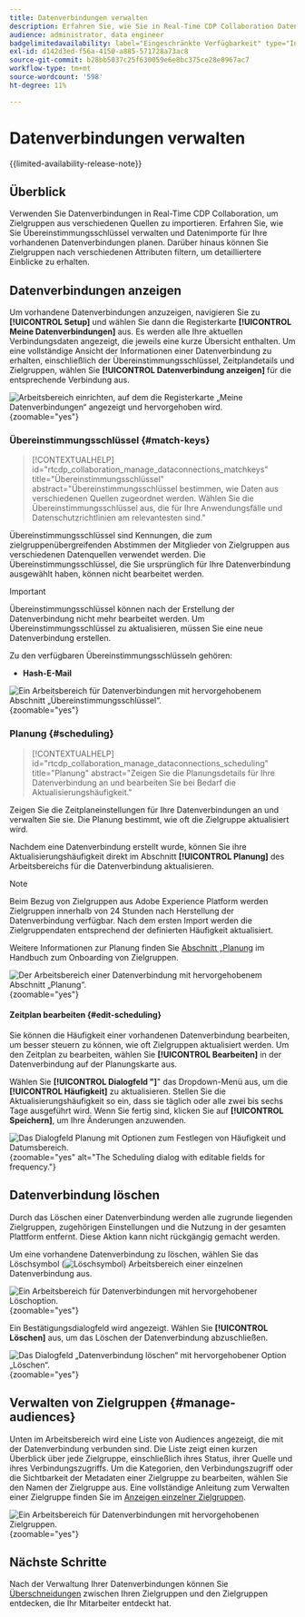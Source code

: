 ```yaml
---
title: Datenverbindungen verwalten
description: Erfahren Sie, wie Sie in Real-Time CDP Collaboration Datenverbindungen verwalten, einschließlich Übereinstimmungsschlüsseln, Planung, Anwendungsfällen und Zielgruppenfilterung
audience: administrator, data engineer
badgelimitedavailability: label="Eingeschränkte Verfügbarkeit" type="Informative" url="https://helpx.adobe.com/de/legal/product-descriptions/real-time-customer-data-platform-collaboration.html newtab=true"
exl-id: d142d3ed-f56a-4150-a885-571728a73ac8
source-git-commit: b28bb5037c25f630059e6e8bc375ce28e0967ac7
workflow-type: tm+mt
source-wordcount: '598'
ht-degree: 11%

---
```


# Datenverbindungen verwalten

{{limited-availability-release-note}}

## Überblick

Verwenden Sie Datenverbindungen in Real-Time CDP Collaboration, um Zielgruppen aus verschiedenen Quellen zu importieren. Erfahren Sie, wie Sie Übereinstimmungsschlüssel verwalten und Datenimporte für Ihre vorhandenen Datenverbindungen planen. Darüber hinaus können Sie Zielgruppen nach verschiedenen Attributen filtern, um detailliertere Einblicke zu erhalten.

## Datenverbindungen anzeigen

Um vorhandene Datenverbindungen anzuzeigen, navigieren Sie zu **[!UICONTROL Setup]** und wählen Sie dann die Registerkarte **[!UICONTROL Meine Datenverbindungen]** aus. Es werden alle Ihre aktuellen Verbindungsdaten angezeigt, die jeweils eine kurze Übersicht enthalten. Um eine vollständige Ansicht der Informationen einer Datenverbindung zu erhalten, einschließlich der Übereinstimmungsschlüssel, Zeitplandetails und Zielgruppen, wählen Sie **[!UICONTROL Datenverbindung anzeigen]** für die entsprechende Verbindung aus.

![Arbeitsbereich einrichten, auf dem die Registerkarte „Meine Datenverbindungen“ angezeigt und hervorgehoben wird.](/help/assets/setup/manage-data-connection/my-data-connections.png){zoomable="yes"}

### Übereinstimmungsschlüssel {#match-keys}

>[!CONTEXTUALHELP]
>id="rtcdp_collaboration_manage_dataconnections_matchkeys"
>title="Übereinstimmungsschlüssel"
>abstract="Übereinstimmungsschlüssel bestimmen, wie Daten aus verschiedenen Quellen zugeordnet werden. Wählen Sie die Übereinstimmungsschlüssel aus, die für Ihre Anwendungsfälle und Datenschutzrichtlinien am relevantesten sind."

Übereinstimmungsschlüssel sind Kennungen, die zum zielgruppenübergreifenden Abstimmen der Mitglieder von Zielgruppen aus verschiedenen Datenquellen verwendet werden. Die Übereinstimmungsschlüssel, die Sie ursprünglich für Ihre Datenverbindung ausgewählt haben, können nicht bearbeitet werden.

>[!IMPORTANT]
> 
>Übereinstimmungsschlüssel können nach der Erstellung der Datenverbindung nicht mehr bearbeitet werden. Um Übereinstimmungsschlüssel zu aktualisieren, müssen Sie eine neue Datenverbindung erstellen.

Zu den verfügbaren Übereinstimmungsschlüsseln gehören:

- **Hash-E-Mail**

![Ein Arbeitsbereich für Datenverbindungen mit hervorgehobenem Abschnitt „Übereinstimmungsschlüssel“.](/help/assets/setup/manage-data-connection/view-data-connection-match-keys.png){zoomable="yes"}

### Planung {#scheduling}

>[!CONTEXTUALHELP]
>id="rtcdp_collaboration_manage_dataconnections_scheduling"
>title="Planung"
>abstract="Zeigen Sie die Planungsdetails für Ihre Datenverbindung an und bearbeiten Sie bei Bedarf die Aktualisierungshäufigkeit."

Zeigen Sie die Zeitplaneinstellungen für Ihre Datenverbindungen an und verwalten Sie sie. Die Planung bestimmt, wie oft die Zielgruppe aktualisiert wird.

Nachdem eine Datenverbindung erstellt wurde, können Sie ihre Aktualisierungshäufigkeit direkt im Abschnitt **[!UICONTROL Planung]** des Arbeitsbereichs für die Datenverbindung aktualisieren.

>[!NOTE]
>
>Beim Bezug von Zielgruppen aus Adobe Experience Platform werden Zielgruppen innerhalb von 24 Stunden nach Herstellung der Datenverbindung verfügbar. Nach dem ersten Import werden die Zielgruppendaten entsprechend der definierten Häufigkeit aktualisiert.

Weitere Informationen zur Planung finden Sie [ Abschnitt „Planung](/help/guide/setup/onboard-audiences.md#schedule) im Handbuch zum Onboarding von Zielgruppen.

![Der Arbeitsbereich einer Datenverbindung mit hervorgehobenem Abschnitt „Planung“.](/help/assets/setup/manage-data-connection/view-data-connection-scheduling.png){zoomable="yes"}

#### Zeitplan bearbeiten {#edit-scheduling}

Sie können die Häufigkeit einer vorhandenen Datenverbindung bearbeiten, um besser steuern zu können, wie oft Zielgruppen aktualisiert werden. Um den Zeitplan zu bearbeiten, wählen Sie **[!UICONTROL Bearbeiten]** in der Datenverbindung auf der Planungskarte aus.

Wählen Sie **[!UICONTROL Dialogfeld &quot;]**&quot; das Dropdown-Menü aus, um die **[!UICONTROL Häufigkeit]** zu aktualisieren. Stellen Sie die Aktualisierungshäufigkeit so ein, dass sie täglich oder alle zwei bis sechs Tage ausgeführt wird. Wenn Sie fertig sind, klicken Sie auf **[!UICONTROL Speichern]**, um Ihre Änderungen anzuwenden.

![Das Dialogfeld Planung mit Optionen zum Festlegen von Häufigkeit und Datumsbereich.](../../assets/setup/manage-data-connection/scheduling-dialog.png){zoomable="yes" alt="The Scheduling dialog with editable fields for frequency."}

## Datenverbindung löschen

Durch das Löschen einer Datenverbindung werden alle zugrunde liegenden Zielgruppen, zugehörigen Einstellungen und die Nutzung in der gesamten Plattform entfernt. Diese Aktion kann nicht rückgängig gemacht werden.

Um eine vorhandene Datenverbindung zu löschen, wählen Sie das Löschsymbol (![Löschsymbol) ](/help/assets/common/delete.svg) Arbeitsbereich einer einzelnen Datenverbindung aus.

![Ein Arbeitsbereich für Datenverbindungen mit hervorgehobener Löschoption.](/help/assets/setup/manage-data-connection/delete-data-connection.png){zoomable="yes"}

Ein Bestätigungsdialogfeld wird angezeigt. Wählen Sie **[!UICONTROL Löschen]** aus, um das Löschen der Datenverbindung abzuschließen.

![Das Dialogfeld „Datenverbindung löschen“ mit hervorgehobener Option „Löschen“.](/help/assets/setup/manage-data-connection/delete-data-connection-confirm.png){zoomable="yes"}

## Verwalten von Zielgruppen {#manage-audiences}

Unten im Arbeitsbereich wird eine Liste von Audiences angezeigt, die mit der Datenverbindung verbunden sind. Die Liste zeigt einen kurzen Überblick über jede Zielgruppe, einschließlich ihres Status, ihrer Quelle und ihres Verbindungszugriffs. Um die Kategorien, den Verbindungszugriff oder die Sichtbarkeit der Metadaten einer Zielgruppe zu bearbeiten, wählen Sie den Namen der Zielgruppe aus. Eine vollständige Anleitung zum Verwalten einer Zielgruppe finden Sie im [Anzeigen einzelner Zielgruppen](./onboard-audiences.md#view-individual-audiences).

![Ein Arbeitsbereich für Datenverbindungen mit hervorgehobenen Zielgruppen.](/help/assets/setup/manage-data-connection/view-data-connection-manage-audiences.png){zoomable="yes"}

## Nächste Schritte

Nach der Verwaltung Ihrer Datenverbindungen können Sie [Überschneidungen](/help/guide/collaborate/discover.md) zwischen Ihren Zielgruppen und den Zielgruppen entdecken, die Ihr Mitarbeiter entdeckt hat.
